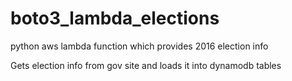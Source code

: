 # boto3_lambda_elections
python aws lambda function which provides 2016 election info


Gets election info from gov site and loads it into dynamodb tables




